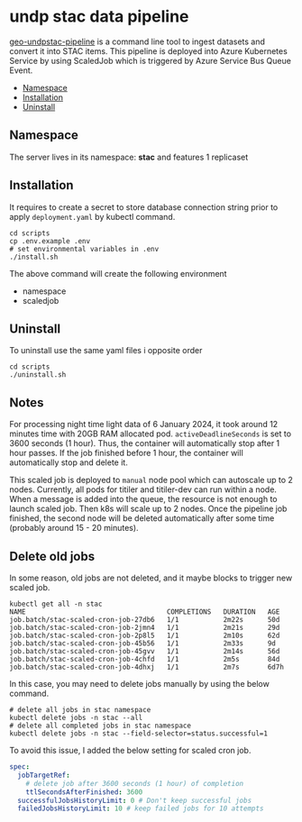 # undp stac data pipeline

[geo-undpstac-pipeline](https://github.com/UNDP-Data/geo-undpstac-pipeline) is a command line tool to ingest datasets and convert it into STAC items. This pipeline is deployed into Azure Kubernetes Service by using ScaledJob which is triggered by Azure Service Bus Queue Event.

- [Namespace](#namespace)
- [Installation](#installation)
- [Uninstall](#uninstall)

## Namespace

The server lives in its namespace: **stac** and features 1 replicaset

## Installation

It requires to create a secret to store database connection string prior to apply `deployment.yaml` by kubectl command.

```shell
cd scripts
cp .env.example .env
# set environmental variables in .env
./install.sh
```

The above command will create the following environment

- namespace
- scaledjob

## Uninstall

To uninstall use the same yaml files i opposite order

```
cd scripts
./uninstall.sh
```

## Notes

For processing night time light data of 6 January 2024, it took around 12 minutes time with 20GB RAM allocated pod. `activeDeadlineSeconds` is set to 3600 seconds (1 hour). Thus, the container will automatically stop after 1 hour passes. If the job finished before 1 hour, the container will automatically stop and delete it.

This scaled job is deployed to `manual` node pool which can autoscale up to 2 nodes. Currently, all pods for titiler and titiler-dev can run within a node. When a message is added into the queue, the resource is not enough to launch scaled job. Then k8s will scale up to 2 nodes. Once the pipeline job finished, the second node will be deleted automatically after some time (probably around 15 - 20 minutes).

## Delete old jobs

In some reason, old jobs are not deleted, and it maybe blocks to trigger new scaled job.

```shell
kubectl get all -n stac
NAME                                   COMPLETIONS   DURATION   AGE
job.batch/stac-scaled-cron-job-27db6   1/1           2m22s      50d
job.batch/stac-scaled-cron-job-2jmn4   1/1           2m21s      29d
job.batch/stac-scaled-cron-job-2p8l5   1/1           2m10s      62d
job.batch/stac-scaled-cron-job-45b56   1/1           2m33s      9d
job.batch/stac-scaled-cron-job-45gvv   1/1           2m14s      56d
job.batch/stac-scaled-cron-job-4chfd   1/1           2m5s       84d
job.batch/stac-scaled-cron-job-4dhxj   1/1           2m7s       6d7h
```

In this case, you may need to delete jobs manually by using the below command.

```shell
# delete all jobs in stac namespace
kubectl delete jobs -n stac --all
# delete all completed jobs in stac namespace
kubectl delete jobs -n stac --field-selector=status.successful=1
```

To avoid this issue, I added the below setting for scaled cron job.

```yaml
spec:
  jobTargetRef:
    # delete job after 3600 seconds (1 hour) of completion
    ttlSecondsAfterFinished: 3600
  successfulJobsHistoryLimit: 0 # Don't keep successful jobs
  failedJobsHistoryLimit: 10 # keep failed jobs for 10 attempts
```
